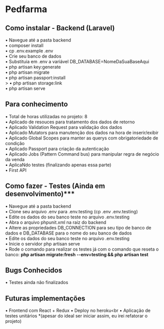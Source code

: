 # Pedfarma


## Como instalar - Backend (Laravel)

• Navegue até a pasta backend<br>
• composer install<br>
• cp .env.example .env<br>
• Crie seu banco de dados<br>
• Substituia em .env a variável DB_DATABASE=NomeDaSuaBaseAqui<br>
• php artisan key:generate<br>
• php artisan migrate<br>
• php artisan passport:install<br>>
• php artisan storage:link<br>
• php artisan serve<br>



## Para conhecimento
• Total de horas utilizadas no projeto: 8<br>
• Aplicado de resouces para tratamento dos dados de retorno<br>
• Aplicado Validation Request para validação dos dados<br>
• Aplicado Mutators para manutenção dos dados na hora de inserir/exibir<br>
• Aplicado Global Scopes para manter as querys com obrigatoriedade de condição<br>
• Aplicado Passport para criação da autenticação<br>
• Aplicado Jobs (Pattern Command bus) para manipular regra de negócio da venda<br>
• AplicaNdo testes (finalizando apenas essa parte)<br>
• First API<br>


## Como fazer - Testes (Ainda em desenvolvimento)***

• Navegue até a pasta backend<br>
• Clone seu arquivo .env para .env.testing (cp .env .env.testing)<br>
• Edite os dados do seu banco teste no arquivo .env.testing <br>
• Abra o arquivo phpunit.xml na raiz do backend <br>
• Altere as propriedades DB_CONNECTION para seu tipo de banco de dados e DB_DATABASE para o nome do seu banco de dados<br>
• Edite os dados do seu banco teste no arquivo .env.testing<br>
• Inicie o servidor php artisan serve<br>
• Rode o comando para realizar os testes já com o comando que reseta o banco: **php artisan migrate:fresh --env=testing && php artisan test**<br>

## Bugs Conhecidos
• Testes ainda não finalizados


## Futuras implementações
• Frontend com React + Redux
• Deploy no heroku<br
• Aplicação de testes unitários *(apesar do ideal ser iniciar assim, eu irei refatorar o projeto)<br>


